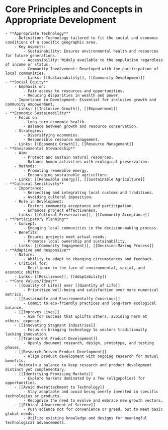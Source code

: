 # Core Principles and Concepts in Appropriate Development
	- **Appropriate Technology**
		- Definition: Technology tailored to fit the social and economic conditions of a specific geographic area.
		- Key Aspects:
			- Sustainability: Ensures environmental health and resources for future generations.
			- Accessibility: Widely available to the population regardless of income or status.
			- Community Involvement: Developed with the participation of local communities.
			- Links: [[Sustainability]], [[Community Development]]
	- **Social Equity**
		- Emphasis on:
			- Fair access to resources and opportunities.
			- Reducing disparities in wealth and power.
		- Importance in Development: Essential for inclusive growth and community empowerment.
		- Links: [[Inclusive Growth]], [[Empowerment]]
	- **Economic Sustainability**
		- Focus on:
			- Long-term economic health.
			- Balance between growth and resource conservation.
		- Strategies:
			- Diversifying economies.
			- Responsible resource management.
		- Links: [[Economic Growth]], [[Resource Management]]
	- **Environmental Stewardship**
		- Aim:
			- Protect and sustain natural resources.
			- Balance human activities with ecological preservation.
		- Methods:
			- Promoting renewable energy.
			- Encouraging sustainable agriculture.
		- Links: [[Renewable Energy]], [[Sustainable Agriculture]]
	- **Cultural Sensitivity**
		- Importance:
			- Respecting and integrating local customs and traditions.
			- Avoiding cultural imposition.
		- Role in Development:
			- Fosters community acceptance and participation.
			- Enhances project effectiveness.
		- Links: [[Cultural Preservation]], [[Community Acceptance]]
	- **Participatory Planning**
		- Concept:
			- Engaging local communities in the decision-making process.
		- Benefits:
			- Ensures projects meet actual needs.
			- Promotes local ownership and sustainability.
		- Links: [[Community Engagement]], [[Decision-Making Process]]
	- **Adaptive and Responsive**
		- Nature:
			- Ability to adapt to changing circumstances and feedback.
		- Critical for:
			- Resilience in the face of environmental, social, and economic shifts.
		- Links: [[Resilience]], [[Adaptability]]
	- **Core Values/Ideas**
		- [[Quality of Life]] over [[Quantity of Life]]
			- Prioritize well-being and satisfaction over mere numerical metrics.
		- [[Sustainable and Environmentally Conscious]]
			- Commit to eco-friendly practices and long-term ecological balance.
		- [[Improves Lives]]
			- Aim for success that uplifts others, avoiding harm at others' expense.
		- [[Innovating Stagnant Industries]]
			- Focus on bringing technology to sectors traditionally lacking innovation.
		- [[Transparent Product Development]]
			- Openly document research, design, prototype, and testing phases.
		- [[Research-Driven Product Development]]
			- Align product development with ongoing research for mutual benefits.
		- Maintain a balance to keep research and product development distinct yet complementary.
		- [[Identifying Promising Markets]]
			- Explore markets dominated by a few (oligopolies) for opportunities.
		- [[Avoid Overattachment to Technology]]
			- Stay adaptable and avoid being overly invested in specific technologies or products.
			- Recognize the need to evolve and embrace new growth vectors.
		- [[Ethical Advancement of Science]]
			- Push science not for convenience or greed, but to meet basic global needs.
			- Utilize existing knowledge and designs for meaningful technological advancements.